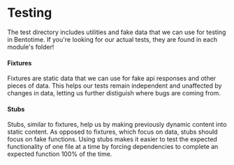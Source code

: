 Testing
==========

The test directory includes utilities and fake data that we can use for testing in Bentotime. If you're looking for our actual tests, they are found in each module's folder!


#### Fixtures
Fixtures are static data that we can use for fake api responses and other pieces of data. This helps our tests remain independent and unaffected by changes in data, letting us further distiguish where bugs are coming from.


#### Stubs
Stubs, similar to fixtures, help us by making previously dynamic content into static content.  As opposed to fixtures, which focus on data, stubs should focus on fake functions. Using stubs makes it easier to test the expected functionality of one file at a time by forcing dependencies to complete an expected function 100% of the time.
